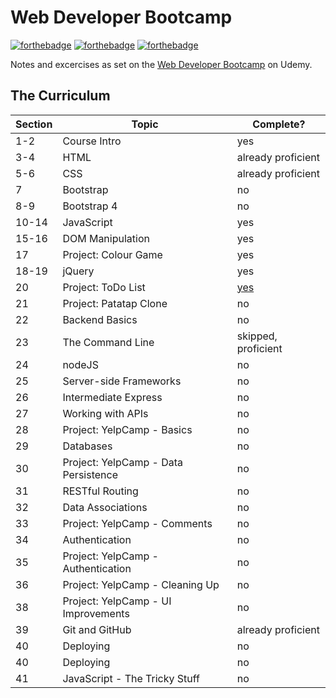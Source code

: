 # Web Developer Bootcamp

[![forthebadge](https://forthebadge.com/images/badges/powered-by-responsibility.svg)](https://forthebadge.com)
[![forthebadge](https://forthebadge.com/images/badges/powered-by-electricity.svg)](https://forthebadge.com)
[![forthebadge](https://forthebadge.com/images/badges/gluten-free.svg)](https://forthebadge.com)

Notes and excercises as set on the
[Web Developer Bootcamp](https://www.udemy.com/the-web-developer-bootcamp) on
Udemy.

## The Curriculum

| **Section** | **Topic**                            | **Complete?**                                         |
| ----------- | ------------------------------------ | ----------------------------------------------------- |
| 1-2         | Course Intro                         | yes                                                   |
| 3-4         | HTML                                 | already proficient                                    |
| 5-6         | CSS                                  | already proficient                                    |
| 7           | Bootstrap                            | no                                                    |
| 8-9         | Bootstrap 4                          | no                                                    |
| 10-14       | JavaScript                           | yes                                                   |
| 15-16       | DOM Manipulation                     | yes                                                   |
| 17          | Project: Colour Game                 | yes                                                   |
| 18-19       | jQuery                               | yes                                                   |
| 20          | Project: ToDo List                   | [yes](https://github.com/by-k4y4k/Simple-jQuery-ToDo) |
| 21          | Project: Patatap Clone               | no                                                    |
| 22          | Backend Basics                       | no                                                    |
| 23          | The Command Line                     | skipped, proficient                                   |
| 24          | nodeJS                               | no                                                    |
| 25          | Server-side Frameworks               | no                                                    |
| 26          | Intermediate Express                 | no                                                    |
| 27          | Working with APIs                    | no                                                    |
| 28          | Project: YelpCamp - Basics           | no                                                    |
| 29          | Databases                            | no                                                    |
| 30          | Project: YelpCamp - Data Persistence | no                                                    |
| 31          | RESTful Routing                      | no                                                    |
| 32          | Data Associations                    | no                                                    |
| 33          | Project: YelpCamp - Comments         | no                                                    |
| 34          | Authentication                       | no                                                    |
| 35          | Project: YelpCamp - Authentication   | no                                                    |
| 36          | Project: YelpCamp - Cleaning Up      | no                                                    |
| 38          | Project: YelpCamp - UI Improvements  | no                                                    |
| 39          | Git and GitHub                       | already proficient                                    |
| 40          | Deploying                            | no                                                    |
| 40          | Deploying                            | no                                                    |
| 41          | JavaScript - The Tricky Stuff        | no                                                    |


